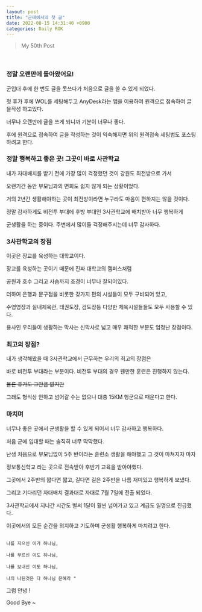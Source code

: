 ```yaml
---
layout: post
title: "군대에서의 첫 글"
date: 2022-08-15 14:31:40 +0900
categories: Daily ROK
---
```


> My 50th Post

<br>

### 정말 오랜만에 돌아왔어요!

군입대 후에 한 번도 글을 못쓰다가 처음으로 글을 쓸 수 있게 되었다.

첫 휴가 후에 WOL를 세팅해두고 AnyDesk라는 앱을 이용하여 원격으로 접속하여 글을작성 하고있다.

너무나 오랜만에 글을 쓰게 되니까 기분이 너무나 좋다.

후에 원격으로 접속하여 글을 작성하는 것이 익숙해지면 위의 원격접속 세팅법도 포스팅하려고 한다.

### 정말 행복하고 좋은 곳! 그곳이 바로 사관학교

내가 자대배치를 받기 전에 가장 많이 걱정했던 것이 강원도 최전방으로 가서

오랜기간 동안 부모님과의 면회도 쉽지 않게 되는 상황이었다.

거의 2년간 생활해야하는 곳이 최전방이라면 누구라도 마음이 편하지는 않을 것이다.

정말 감사하게도 비전투 부대에 후방 부대인 3사관학교에 배치받아 너무 행복하게

군생활을 하는 중이다. 주변에서 많이들 걱정해주시는데 너무 감사하다.

### 3사관학교의 장점

이곳은 장교를 육성하는 대학교이다.

장교를 육성하는 곳이기 때문에 진짜 대학교의 캠퍼스처럼

공원과 호수 그리고 사슴까지 조경이 너무나 잘되어있다.

더하여 은행과 문구점을 비롯한 갖가지 편의 시설들이 모두 구비되어 있고,

수영영장과 실내체육관, 태권도장, 검도장등 다양한 체육시설들들도 모두 사용할 수 있다.

용사인 우리들이 생활하는 막사는 신막사로 넓고 매우 쾌적한 부분도 엄청난 장점이다.

### 최고의 장점?

내가 생각해봤을 때 3사관학교에서 근무하는 우리의 최고의 장점은

바로 비전투 부대라는 부분이다. 비전투 부대의 경우 웬만한 훈련은 진행하지 않는다.

~~물론 휴가도 그만큼 없지만~~

그래도 형식상 안하고 넘어갈 수는 없으니 대충 15KM 행군으로 때운다고 한다.

### 마치며

너무나 좋은 곳에서 군생활을 할 수 있게 되어서 너무 감사하고 행복하다.

처음 군에 입대할 때는 솔직히 너무 막막했다.

난생 처음으로 부모님없이 5주 반이라는 훈련소 생활을 해야했고 그 것이 마쳐지자 마자

정보통신학교 라는 곳으로 전속받아 후반기 교육을 받아야했다.

그곳에서 2주반의 짧다면 짧고, 길다면 길은 2주반을 나름 재미있고 행복하게 보냈다.

그리고 기다리던 자대배치 결과대로 자대로 7월 7일에 전출 되었다.

3사관학교에서 지나간 시간도 벌써 1달이 훨씬 넘어가고 있고 계급도 일명으로 진급했다.

이곳에서의 모든 순간을 의지하고 기도하며 군생활 행복하게 마치려고 한다.

```

나를 지으신 이가 하나님,

나를 부르신 이도 하나님,

나를 보내신 이도 하나님,

나의 나된것은 다 하나님 은혜라 "

```

그럼 안녕 !

Good Bye ~
